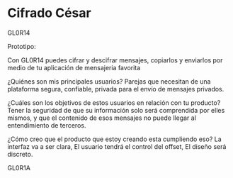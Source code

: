 # Cifrado César

GL0R14

Prototipo:



Con GL0R14 puedes cifrar y descifrar mensajes, copiarlos y enviarlos por medio de tu aplicación de mensajeria favorita

¿Quiénes son mis principales usuarios?
Parejas que necesitan de una plataforma segura, confiable, privada para el envío de mensajes privados.

¿Cuáles son los objetivos de estos usuarios en relación con tu producto?
Tener la seguridad de que su información solo será comprendida por elles mismos, y que el contenido de esos mensajes no puede llegar al entendimiento de terceros.

¿Cómo creo que el producto que estoy creando esta cumpliendo eso?
La interfaz va a ser clara,
El usuario tendrá el control del offset,
El diseño será discreto.

GL0R1A


